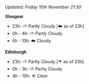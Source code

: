 *Updated: Friday 10th November 21:30*

**Glasgow**

* 23h: :partly_sunny: Partly Cloudy [:cloud: as of 23h]
* 0h - 4h: :partly_sunny: Partly Cloudy
* 5h - 10h: :cloud: Cloudy

**Edinburgh**

* 23h: :partly_sunny: Partly Cloudy [:umbrella: as of 23h]
* 0h - 3h: :partly_sunny: Partly Cloudy
* 4h - 10h: :sunny: Clear
